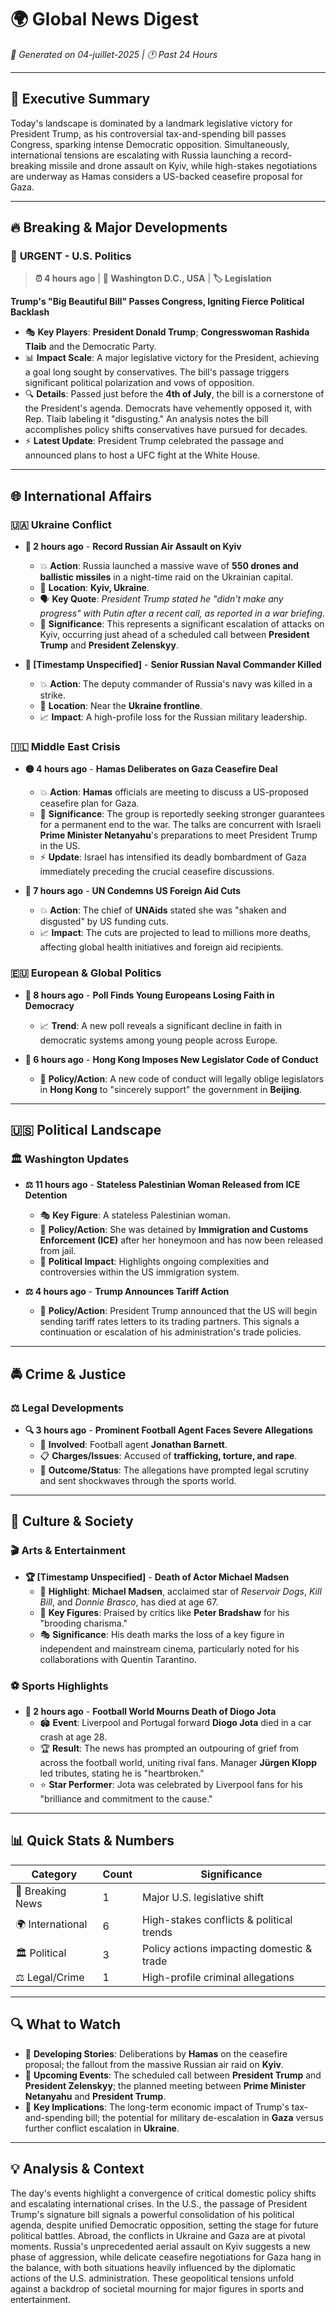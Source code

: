 # 🌍 Global News Digest
*📅 Generated on 04-juillet-2025 | 🕐 Past 24 Hours*

---

## 🎯 Executive Summary
Today's landscape is dominated by a landmark legislative victory for President Trump, as his controversial tax-and-spending bill passes Congress, sparking intense Democratic opposition. Simultaneously, international tensions are escalating with Russia launching a record-breaking missile and drone assault on Kyiv, while high-stakes negotiations are underway as Hamas considers a US-backed ceasefire proposal for Gaza.

---

## 🔥 Breaking & Major Developments

### 🚨 **URGENT** - U.S. Politics
> **⏰ 4 hours ago** | **📍 Washington D.C., USA** | **🏷️ Legislation**

**Trump's "Big Beautiful Bill" Passes Congress, Igniting Fierce Political Backlash**

- 🎭 **Key Players**: **President Donald Trump**; **Congresswoman Rashida Tlaib** and the Democratic Party.
- 📊 **Impact Scale**: A major legislative victory for the President, achieving a goal long sought by conservatives. The bill's passage triggers significant political polarization and vows of opposition.
- 🔍 **Details**: Passed just before the **4th of July**, the bill is a cornerstone of the President's agenda. Democrats have vehemently opposed it, with Rep. Tlaib labeling it "disgusting." An analysis notes the bill accomplishes policy shifts conservatives have pursued for decades.
- ⚡ **Latest Update**: President Trump celebrated the passage and announced plans to host a UFC fight at the White House.

---

## 🌐 International Affairs

### 🇺🇦 **Ukraine Conflict**
- **🔴 2 hours ago** - **Record Russian Air Assault on Kyiv**
  - 💥 **Action**: Russia launched a massive wave of **550 drones and ballistic missiles** in a night-time raid on the Ukrainian capital.
  - 📍 **Location**: **Kyiv, Ukraine**.
  - 🗣️ **Key Quote**: *President Trump stated he "didn't make any progress" with Putin after a recent call, as reported in a war briefing.*
  - 🎯 **Significance**: This represents a significant escalation of attacks on Kyiv, occurring just ahead of a scheduled call between **President Trump** and **President Zelenskyy**.

- **🔴 [Timestamp Unspecified]** - **Senior Russian Naval Commander Killed**
  - 💥 **Action**: The deputy commander of Russia's navy was killed in a strike.
  - 📍 **Location**: Near the **Ukraine frontline**.
  - 📈 **Impact**: A high-profile loss for the Russian military leadership.

### 🇮🇱 **Middle East Crisis**
- **🟡 4 hours ago** - **Hamas Deliberates on Gaza Ceasefire Deal**
  - 💥 **Action**: **Hamas** officials are meeting to discuss a US-proposed ceasefire plan for Gaza.
  - 🎯 **Significance**: The group is reportedly seeking stronger guarantees for a permanent end to the war. The talks are concurrent with Israeli **Prime Minister Netanyahu**'s preparations to meet President Trump in the US.
  - ⚡ **Update**: Israel has intensified its deadly bombardment of Gaza immediately preceding the crucial ceasefire discussions.

- **🔴 7 hours ago** - **UN Condemns US Foreign Aid Cuts**
  - 💥 **Action**: The chief of **UNAids** stated she was "shaken and disgusted" by US funding cuts.
  - 📈 **Impact**: The cuts are projected to lead to millions more deaths, affecting global health initiatives and foreign aid recipients.

### 🇪🇺 **European & Global Politics**
- **🔵 8 hours ago** - **Poll Finds Young Europeans Losing Faith in Democracy**
  - 📈 **Trend**: A new poll reveals a significant decline in faith in democratic systems among young people across Europe.

- **🔵 6 hours ago** - **Hong Kong Imposes New Legislator Code of Conduct**
  - 📜 **Policy/Action**: A new code of conduct will legally oblige legislators in **Hong Kong** to "sincerely support" the government in **Beijing**.

---

## 🇺🇸 Political Landscape

### 🏛️ **Washington Updates**
- **⚖️ 11 hours ago** - **Stateless Palestinian Woman Released from ICE Detention**
  - 🎭 **Key Figure**: A stateless Palestinian woman.
  - 📜 **Policy/Action**: She was detained by **Immigration and Customs Enforcement (ICE)** after her honeymoon and has now been released from jail.
  - 🌊 **Political Impact**: Highlights ongoing complexities and controversies within the US immigration system.

- **⚖️ 4 hours ago** - **Trump Announces Tariff Action**
  - 📜 **Policy/Action**: President Trump announced that the US will begin sending tariff rates letters to its trading partners. This signals a continuation or escalation of his administration's trade policies.

---

## 🚔 Crime & Justice

### ⚖️ **Legal Developments**
- **🔍 3 hours ago** - **Prominent Football Agent Faces Severe Allegations**
  - 👥 **Involved**: Football agent **Jonathan Barnett**.
  - 📋 **Charges/Issues**: Accused of **trafficking, torture, and rape**.
  - 🎯 **Outcome/Status**: The allegations have prompted legal scrutiny and sent shockwaves through the sports world.

---

## 🎨 Culture & Society

### 🎬 **Arts & Entertainment**
- **🏆 [Timestamp Unspecified]** - **Death of Actor Michael Madsen**
  - 🌟 **Highlight**: **Michael Madsen**, acclaimed star of *Reservoir Dogs*, *Kill Bill*, and *Donnie Brasco*, has died at age 67.
  - 👤 **Key Figures**: Praised by critics like **Peter Bradshaw** for his "brooding charisma."
  - 🎭 **Significance**: His death marks the loss of a key figure in independent and mainstream cinema, particularly noted for his collaborations with Quentin Tarantino.

### ⚽ **Sports Highlights**
- **🥇 2 hours ago** - **Football World Mourns Death of Diogo Jota**
  - 🏟️ **Event**: Liverpool and Portugal forward **Diogo Jota** died in a car crash at age 28.
  - 🏆 **Result**: The news has prompted an outpouring of grief from across the football world, uniting rival fans. Manager **Jürgen Klopp** led tributes, stating he is "heartbroken."
  - ⭐ **Star Performer**: Jota was celebrated by Liverpool fans for his "brilliance and commitment to the cause."

---

## 📊 Quick Stats & Numbers
| Category | Count | Significance |
|----------|-------|--------------------------------------|
| 🚨 Breaking News | 1 | Major U.S. legislative shift |
| 🌍 International | 6 | High-stakes conflicts & political trends |
| 🏛️ Political | 3 | Policy actions impacting domestic & trade |
| ⚖️ Legal/Crime | 1 | High-profile criminal allegations |

---

## 🔍 What to Watch
- 👀 **Developing Stories**: Deliberations by **Hamas** on the ceasefire proposal; the fallout from the massive Russian air raid on **Kyiv**.
- 📅 **Upcoming Events**: The scheduled call between **President Trump** and **President Zelenskyy**; the planned meeting between **Prime Minister Netanyahu** and **President Trump**.
- 🎯 **Key Implications**: The long-term economic impact of Trump's tax-and-spending bill; the potential for military de-escalation in **Gaza** versus further conflict escalation in **Ukraine**.

---

## 💡 Analysis & Context
The day's events highlight a convergence of critical domestic policy shifts and escalating international crises. In the U.S., the passage of President Trump's signature bill signals a powerful consolidation of his political agenda, despite unified Democratic opposition, setting the stage for future political battles. Abroad, the conflicts in Ukraine and Gaza are at pivotal moments. Russia's unprecedented aerial assault on Kyiv suggests a new phase of aggression, while delicate ceasefire negotiations for Gaza hang in the balance, with both situations heavily influenced by the diplomatic actions of the U.S. administration. These geopolitical tensions unfold against a backdrop of societal mourning for major figures in sports and entertainment.